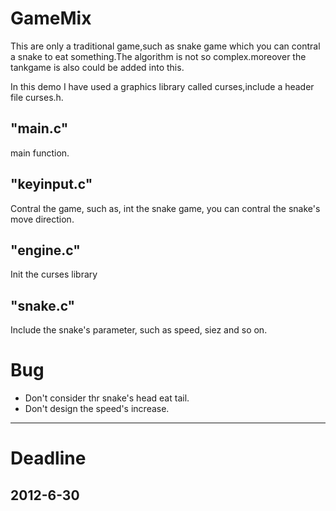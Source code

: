 GameMix
==========

This are only a traditional game,such as snake game which you can contral a snake to eat something.The algorithm is not so complex.moreover the tankgame is also could be added into this.

In this demo I have used a graphics library called curses,include a header file curses.h.

"main.c"
--------
main function.

"keyinput.c"
-------------
Contral the game, such as, int the snake game, you can contral the snake's move direction.

"engine.c"
-----------
Init the curses library

"snake.c"
----------
Include the snake's parameter, such as speed, siez and so on.


Bug
=========
* Don't consider thr snake's head eat tail.
* Don't design the speed's increase.
---------------------------------------

Deadline
=========
2012-6-30
----------
